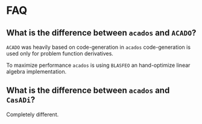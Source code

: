 # FAQ


## What is the difference between `acados` and `ACADO`?

`ACADO` was heavily based on code-generation in `acados` code-generation
is used only for problem function derivatives.

To maximize performance `acados` is using `BLASFEO` an hand-optimize linear
algebra implementation.

## What is the difference between `acados` and `CasADi`?

Completely different.

